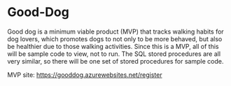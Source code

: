 # Good-Dog
Good dog is a minimum viable product (MVP) that tracks walking habits for dog lovers, which promotes dogs to not only to be more behaved, but also be healthier due to those walking activities. Since this is a MVP, all of this will be sample code to view, not to run.
The SQL stored procedures are all very similar, so there will be one set of stored procedures for sample code.

MVP site: https://gooddog.azurewebsites.net/register
